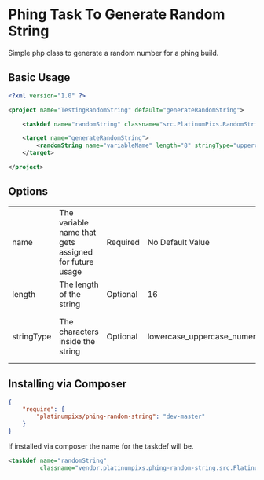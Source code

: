 # Phing Task To Generate Random String

Simple php class to generate a random number for a phing build.

## Basic Usage
```xml
<?xml version="1.0" ?>

<project name="TestingRandomString" default="generateRandomString">

    <taskdef name="randomString" classname="src.PlatinumPixs.RandomString.GenerateTask" />

    <target name="generateRandomString">
        <randomString name="variableName" length="8" stringType="uppercase_numeric" />
    </target>

</project>
```

## Options
<table>
    <tr>
        <td>name</td>
        <td>The variable name that gets assigned for future usage</td>
        <td>Required</td>
        <td>No Default Value</td>
        <td></td>
    </tr>
    <tr>
        <td>length</td>
        <td>The length of the string</td>
        <td>Optional</td>
        <td>16</td>
        <td></td>
    </tr>
    <tr>
        <td>stringType</td>
        <td>The characters inside the string</td>
        <td>Optional</td>
        <td>lowercase_uppercase_numeric</td>
        <td>
            - lowercase_upppercase
            - lowercase
            - uppercase
            - lowercase_uppercase_numeric
            - lowercase_numeric
            - uppercase_numeric
            - numeric
        </td>
    </tr>
</table>

## Installing via Composer

```json
{
    "require": {
        "platinumpixs/phing-random-string": "dev-master"
    }
}
```

If installed via composer the name for the taskdef will be.

```xml
<taskdef name="randomString"
         classname="vendor.platinumpixs.phing-random-string.src.PlatinumPixs.RandomString.GenerateTask" />
```